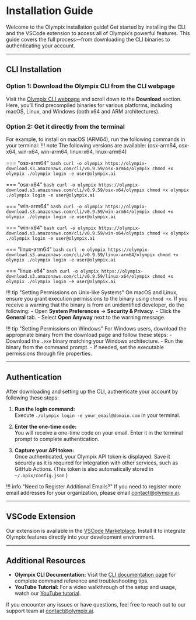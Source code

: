 # Installation Guide

Welcome to the Olympix installation guide! Get started by installing the CLI and the VSCode extension to access all of Olympix’s powerful features. This guide covers the full process—from downloading the CLI binaries to authenticating your account.

---

## CLI Installation

### Option 1: Download the Olympix CLI from the CLI webpage

Visit the [Olympix CLI webpage](https://olympix-download.s3.amazonaws.com/cli/cli_doc.html) and scroll down to the **Download** section. Here, you’ll find precompiled binaries for various platforms, including macOS, Linux, and Windows (both x64 and ARM architectures).

### Option 2: Get it directly from the terminal

For example, to install on macOS (ARM64), run the following commands in your terminal:
!!! note 
    The following versions are available: (osx-arm64, osx-x64, win-x64, win-arm64, linux-x64, linux-arm64)

=== "osx-arm64"
    ```bash
    curl -o olympix https://olympix-download.s3.amazonaws.com/cli/v0.9.59/osx-arm64/olympix
    chmod +x olympix
    ./olympix login -e user@olympix.ai
    ```

=== "osx-x64"
    ```bash
    curl -o olympix https://olympix-download.s3.amazonaws.com/cli/v0.9.59/osx-x64/olympix
    chmod +x olympix
    ./olympix login -e user@olympix.ai
    ```

=== "win-arm64"
    ```bash
    curl -o olympix https://olympix-download.s3.amazonaws.com/cli/v0.9.59/win-arm64/olympix
    chmod +x olympix
    ./olympix login -e user@olympix.ai
    ```

=== "win-x64"
    ```bash
    curl -o olympix https://olympix-download.s3.amazonaws.com/cli/v0.9.59/win-x64/olympix
    chmod +x olympix
    ./olympix login -e user@olympix.ai
    ```

=== "linux-arm64"
    ```bash
    curl -o olympix https://olympix-download.s3.amazonaws.com/cli/v0.9.59/linux-arm64/olympix
    chmod +x olympix
    ./olympix login -e user@olympix.ai
    ```

=== "linux-x64"
    ```bash
    curl -o olympix https://olympix-download.s3.amazonaws.com/cli/v0.9.59/linux-x64/olympix
    chmod +x olympix
    ./olympix login -e user@olympix.ai
    ```


!!! tip "Setting Permissions on Unix-like Systems"
    On macOS and Linux, ensure you grant execution permissions to the binary using `chmod +x`. If you receive a warning that the binary is from an unidentified developer, do the following:
    - Open **System Preferences** → **Security & Privacy**.
    - Click the **General** tab.
    - Select **Open Anyway** next to the warning message.

!!! tip "Setting Permissions on Windows"
    For Windows users, download the appropriate binary from the download page and follow these steps:
    - Download the `.exe` binary matching your Windows architecture.
    - Run the binary from the command prompt.
    - If needed, set the executable permissions through file properties.

---

## Authentication

After downloading and setting up the CLI, authenticate your account by following these steps:

1. **Run the login command:**  
   Execute `./olympix login -e your_email@domain.com` in your terminal.
   
2. **Enter the one-time code:**  
   You will receive a one-time code on your email. Enter it in the terminal prompt to complete authentication.
   
3. **Capture your API token:**  
   Once authenticated, your Olympix API token is displayed. Save it securely as it is required for integration with other services, such as GitHub Actions. (This token is also automatically stored in `~/.opix/config.json` )

!!! info "Need to Register Additional Emails?"
    If you need to register more email addresses for your organization, please email [contact@olympix.ai](mailto:contact@olympix.ai).

---

## VSCode Extension

Our extension is available in the [VSCode Marketplace](https://marketplace.visualstudio.com/items?itemName=Olympixai.olympix). Install it to integrate Olympix features directly into your development environment.

---

## Additional Resources

- **Olympix CLI Documentation:** Visit the [CLI documentation page](./CLI/index.md) for complete command reference and troubleshooting tips.
- **YouTube Tutorial:** For a video walkthrough of the setup and usage, watch our [YouTube tutorial](https://youtu.be/x7Apoq2PgT0).

If you encounter any issues or have questions, feel free to reach out to our support team at [contact@olympix.ai](mailto:contact@olympix.ai).